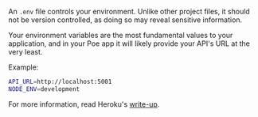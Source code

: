 An `.env` file controls your environment. Unlike other project files, it should not be
version controlled, as doing so may reveal sensitive information.

Your environment variables are the most fundamental values to your application, and in your Poe app it will likely
provide your API's URL at the very least.

Example:

```sh
API_URL=http://localhost:5001
NODE_ENV=development
```

For more information, read Heroku's [write-up](https://devcenter.heroku.com/articles/config-vars#example).
